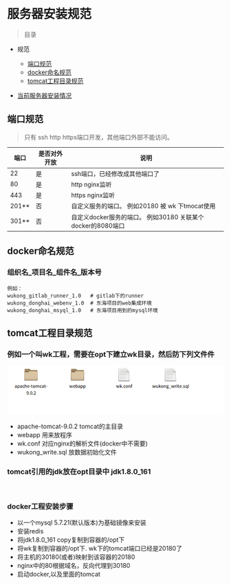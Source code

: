 # 服务器安装规范

> 目录


* 规范
    * [端口规范](#端口规范)
    * [docker命名规范](#docker命名规范)
    * [tomcat工程目录规范](#tomcat工程目录规范)

* [当前服务器安装情况](#当前服务器安装情况)



## 端口规范

> 只有 ssh http https端口开发，其他端口外部不能访问。


端口 | 是否对外开放 | 说明| 
--------- | --------| --------|
22 | 是 |  ssh端口，已经修改成其他端口了 |
80 | 是 |  http nginx监听 |
443 | 是 |  https nginx监听 |
201** | 否 |  自定义服务的端口。 例如20180 被 wk 下tmocat使用 |
301** | 否 |  自定义docker服务的端口。 例如30180 关联某个docker的8080端口 |



## docker命名规范

### 组织名_项目名_组件名_版本号

    例如：
    wukong_gitlab_runner_1.0   # gitlab下的runner
    wukong_donghai_webenv_1.0  # 东海项目的web集成环境
    wukong_donghai_msyql_1.0   # 东海项目用到的mysql环境



## tomcat工程目录规范


### 例如一个叫wk工程，需要在opt下建立wk目录，然后防下列文件件

![alt](imgs/app_dir_tomcat.png)

* apache-tomcat-9.0.2 tomcat的主目录
* webapp  用来放程序
* wk.conf 对应nginx的解析文件(docker中不需要)
* wukong_write.sql 放数据初始化文件

### tomcat引用的jdk放在opt目录中 jdk1.8.0_161

<br>

### docker工程安装步骤

* 以一个mysql 5.7.21(默认版本)为基础镜像来安装
* 安装redis
* 将jdk1.8.0_161 copy复制到容器的/opt下
* 将wk复制到容器的/opt下. wk下的tomcat端口已经是20180了
* 将主机的30180(或者)映射到该容器的20180
* nginx中的80根据域名，反向代理到30180
* 启动docker,以及里面的tomcat






